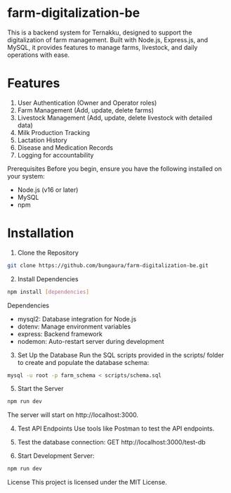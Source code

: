 # farm-digitalization-be

This is a backend system for Ternakku, designed to support the digitalization of farm management. Built with Node.js, Express.js, and MySQL, it provides features to manage farms, livestock, and daily operations with ease.

# Features

1. User Authentication (Owner and Operator roles)
2. Farm Management (Add, update, delete farms)
3. Livestock Management (Add, update, delete livestock with detailed data)
4. Milk Production Tracking
5. Lactation History
6. Disease and Medication Records
7. Logging for accountability

Prerequisites
Before you begin, ensure you have the following installed on your system:

- Node.js (v16 or later)
- MySQL
- npm

# Installation

1. Clone the Repository

```bash
git clone https://github.com/bungaura/farm-digitalization-be.git
```

2. Install Dependencies

```bash
npm install [dependencies]
```

Dependencies

- mysql2: Database integration for Node.js
- dotenv: Manage environment variables
- express: Backend framework
- nodemon: Auto-restart server during development

3. Set Up the Database
   Run the SQL scripts provided in the scripts/ folder to create and populate the database schema:

```bash
mysql -u root -p farm_schema < scripts/schema.sql
```

5. Start the Server

```bash
npm run dev
```

The server will start on http://localhost:3000.

4. Test API Endpoints
   Use tools like Postman to test the API endpoints.

5. Test the database connection:
   GET http://localhost:3000/test-db

6. Start Development Server:

```bash
npm run dev
```

License
This project is licensed under the MIT License.
